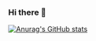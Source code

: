 ### Hi there 👋

[![Anurag's GitHub stats](https://github-readme-stats.vercel.app/api?username=matteotomasinivemsolutions&count_private=true&theme=dark&show_icons=true)](https://github.com/anuraghazra/github-readme-stats)




